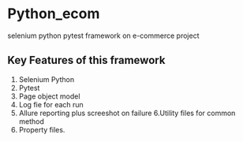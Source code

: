 # Python_ecom
selenium python pytest framework on e-commerce project

## Key Features of this framework

1. Selenium Python
2. Pytest
3. Page object model
4. Log fie for each run
5. Allure reporting plus screeshot on failure
6.Utility files for common method
7. Property files.
